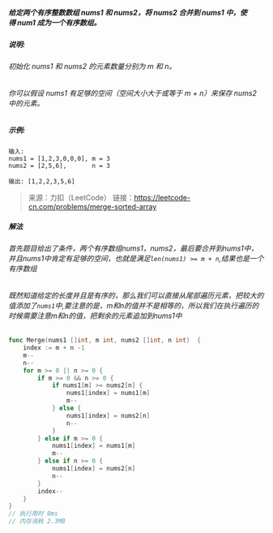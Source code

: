 ##### 给定两个有序整数数组 nums1 和 nums2，将 nums2 合并到 nums1 中，使得 num1 成为一个有序数组。

##### 说明:
###### 初始化 nums1 和 nums2 的元素数量分别为 m 和 n。
###### 你可以假设 nums1 有足够的空间（空间大小大于或等于 m + n）来保存 nums2 中的元素。
##### 示例:
```
输入:
nums1 = [1,2,3,0,0,0], m = 3
nums2 = [2,5,6],       n = 3

输出: [1,2,2,3,5,6]
```
> 来源：力扣（LeetCode）
链接：https://leetcode-cn.com/problems/merge-sorted-array

##### 解法
###### 首先题目给出了条件，两个有序数组nums1，nums2，最后要合并到nums1中，并且nums1中肯定有足够的空间，也就是满足`len(nums1) >= m + n`,结果也是一个有序数组
###### 既然知道给定的长度并且是有序的，那么我们可以直接从尾部遍历元素，把较大的值添加了`nums1`中,要注意的是，m和n的值并不是相等的，所以我们在执行遍历的时候需要注意m和n的值，把剩余的元素追加到nums1中
```go
func Merge(nums1 []int, m int, nums2 []int, n int)  {
	index := m + n -1
	m--
	n--
	for m >= 0 || n >= 0 {
		if m >= 0 && n >= 0 {
			if nums1[m] >= nums2[n] {
				nums1[index] = nums1[m]
				m--
			} else {
				nums1[index] = nums2[n]
				n--
			}
		} else if m >= 0 {
			nums1[index] = nums1[m]
			m--
		} else if n >= 0 {
			nums1[index] = nums2[n]
			n--
		}
		index--
	}
}
// 执行用时 0ms
// 内存消耗 2.3MB
```
